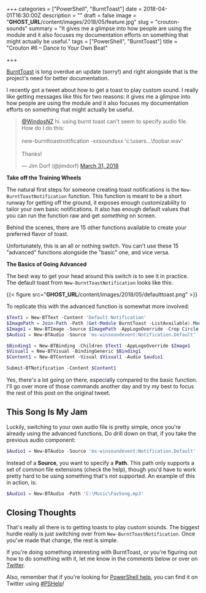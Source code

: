 +++
categories = ["PowerShell", "BurntToast"]
date = 2018-04-01T16:30:00Z
description = ""
draft = false
image = "__GHOST_URL__/content/images/2018/05/feature.jpg"
slug = "crouton-sounds"
summary = "It gives me a glimpse into how people are using the module and it also focuses my documentation efforts on something that might actually be useful."
tags = ["PowerShell", "BurntToast"]
title = "Crouton #6 – Dance to Your Own Beat"

+++


[BurntToast](https://www.powershellgallery.com/packages/BurntToast) is long overdue an update (sorry!) and right alongside that is the project's need for better documentation.

I recently got a tweet about how to get a toast to play custom sound. I really like getting messages like this for two reasons: it gives me a glimpse into how people are using the module and it also focuses my documentation efforts on something that might actually be useful.

<blockquote class="twitter-tweet"><p lang="en" dir="ltr"><a href="https://twitter.com/WindosNZ?ref_src=twsrc%5Etfw">@WindosNZ</a> hi.  using burnt toast can&#39;t seem to specify audio file.  How do I do this:<br><br>new-burnttoastnotification -xxsoundsxx &#39;c:\users...\foobar.wav&#39;<br><br>Thanks!</p>&mdash; Jim Dorf (@jimdorf) <a href="https://twitter.com/jimdorf/status/979940137080537089?ref_src=twsrc%5Etfw">March 31, 2018</a></blockquote>
<script async src="https://platform.twitter.com/widgets.js" charset="utf-8"></script>

**Take off the Training Wheels**

The natural first steps for someone creating toast notifications is the `New-BurntToastNotification` function. This function is meant to be a short runway for getting off the ground, it exposes enough customizability to tailor your own basic notifications. It also has enough default values that you can run the function raw and get _something_ on screen.

Behind the scenes, there are 15 other functions available to create your preferred flavor of toast.

Unfortunately, this is an all or nothing switch. You can't use these 15 "advanced" functions alongside the "basic" one, and vice versa.

**The Basics of Going Advanced**

The best way to get your head around this switch is to see it in practice. The default toast from `New-BurntToastNotification` looks like this:

{{< figure src="__GHOST_URL__/content/images/2018/05/defaulttoast.png" >}}

To replicate this with the advanced function is somewhat more involved:

```powershell
$Text1 = New-BTText -Content 'Default Notification'
$ImagePath = Join-Path -Path (Get-Module BurntToast -ListAvailable).ModuleBase -ChildPath 'Images\BurntToast.png'
$Image1 = New-BTImage -Source $ImagePath -AppLogoOverride -Crop Circle
$Audio1 = New-BTAudio -Source 'ms-winsoundevent:Notification.Default'

$Binding1 = New-BTBinding -Children $Text1 -AppLogoOverride $Image1
$Visual1 = New-BTVisual -BindingGeneric $Binding1
$Content1 = New-BTContent -Visual $Visual1 -Audio $audio1

Submit-BTNotification -Content $Content1

```

Yes, there's a lot going on there, especially compared to the basic function. I'll go over more of those commands another day and try my best to focus the rest of this post on the original tweet.

## **This Song Is My Jam**

Luckily, switching to your own audio file is pretty simple, once you're already using the advanced functions. Do drill down on that, if you take the previous audio component:

```powershell
$Audio1 = New-BTAudio -Source 'ms-winsoundevent:Notification.Default'

```

Instead of a **Source**, you want to specify a **Path**. This path only supports a set of common file extensions (check the help), though you'd have to work pretty hard to be using something that's not supported. An example of this in action, is:

```powershell
$Audio1 = New-BTAudio -Path 'C:\Music\FavSong.mp3'

```

## **Closing Thoughts**

That's really all there is to getting toasts to play custom sounds. The biggest hurdle really is just switching over from `New-BurntToastNotification`. Once you've made that change, the rest is simple.

If you're doing something interesting with BurntToast, or you're figuring out how to do something with it, let me know in the comments below or over on [Twitter](https://twitter.com/WindosNZ).

Also, remember that if you're looking for [PowerShell help](https://king.geek.nz/2018/03/20/pshelp-twitter/), you can find it on Twitter using [#PSHelp](https://twitter.com/search?f=tweets&vertical=default&q=%23pshelp&src=typd)!

